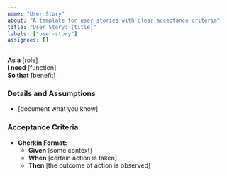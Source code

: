 ```yaml
---
name: "User Story"
about: "A template for user stories with clear acceptance criteria"
title: "User Story: [title]"
labels: ["user-story"]
assignees: []
---
```


**As a** [role]  
**I need** [function]  
**So that** [benefit]  

### Details and Assumptions
* [document what you know]

### Acceptance Criteria
- **Gherkin Format:**
  - **Given** [some context]
  - **When** [certain action is taken]
  - **Then** [the outcome of action is observed]
